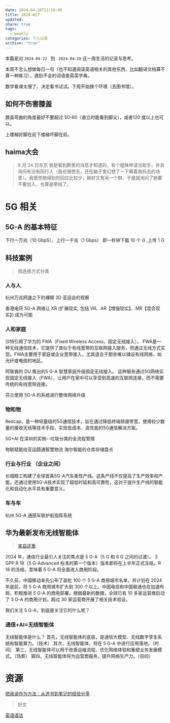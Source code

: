 ```yaml
---
date: 2024-04-28T21:16:00
title: 2024-W17
updated: 
share: true
tags:
  - weekly
categories: 个人记录
archive: "true"
---
```


本篇是对 `2024-04-22 ` 到 ` 2024-04-28` 这一周生活的记录与思考。

本周不怎么想做每日一句（也不知道阅读英语相关的其他东西，比如翻译文档算不算一种练习），遇到不会的词语查英英字典。

数学看课太慢了，决定看书试试。下周开始换个环境（去图书馆）。

## 如何不伤害膝盖
膝盖弯曲的角度最好不要超过 50-60（直立时能看到脚尖），或者120 度以上也可以。

上楼梯好脚在前下楼梯坏脚在前。

## haima大会
>8 月 24 日东京
我是看到群里的消息才知道的，有个姐妹申请当助手，并且询问有没有同行人（我也很想去，还在脑子里幻想了一下瞒着我妈去的场景）。我感觉她得到的回应比较少，刚好又有另一个群，于是就询问了她要不要加入，也算是牵线了。

# 5G 相关
## 5G-A 的基本特征
下行一万兆（10 GbpS），上行一千兆（1 Gbps）
即一秒钟下载 10 个 G ,上传 1 G

## 科技案例
>按连接方式分类
### 人与人 
杭州万兆网速之下的裸眼 3D 亚运会的观察

香港电讯 5G-A 网络让 XR (扩展现实, 包括 VR、AR【增强现实】、MR【混合现实】) 成为可能

### 人和家庭
沙特引用了华为的 FWA（Fixed Wireless Access，固定无线接入）。
FWA是一种无线通信技术，它提供了类似于有线宽带的互联网接入服务，但通过无线方式实现。FWA主要用于家庭或企业宽带接入，尤其适合于那些难以铺设有线网络，如光纤或电缆的地区。

阿联酋的 DU 推出的5 G-A 智慧家庭升级固定无线接入。
这种服务通过5G网络实现固定无线接入（FWA），让用户在家中可以享受到高速的互联网连接，而不需要传统的有线宽带连接。

芬兰使用 5G-A 的系统进行整体网络升级
### 物和物 
Redcap，是一种轻量级的5G通信技术，旨在通过降低终端频谱带宽、使用较少数量的接收天线等技术手段，实现低成本、高性能的5G通信解决方案。

5G+AI 在深圳的实例--垃圾分类的全流程管理

物联赋能给亚运圆通智慧物流
海尔智能的仓库存储盘点
### 行业与行业 （企业之间）
长城精工构建了全球首条5G-A汽车柔性产线。这条产线不仅提高了生产效率和产能，还通过使用5G-A技术实现了超低时延和高可靠性，这对于提升生产线的智能化和自动化水平具有重要意义。

### 车与车 
杭州 5G-A 通感车联护航指挥系统

## 华为最新发布无线智能体
> [来自这里](https://mp.weixin.qq.com/s/6TiF-JfjMHWv01QkjcJSyA)

2024 年，通信行业最引人关注的焦点是 5 G-A（5 G 和 6 G 之间的过渡）。
3 GPP R 18（5 G-Advanced 标准的第一个版本）版本即将在上半年正式冻结。R 18 的冻结，意味着 5 G-A 将全面进入商用阶段。

不久前，中国移动率先公布了首批 100 个 5 G-A 商用城市名单，并计划在 2024 年底前，将 5 G-A 商用城市扩大到 300 个以上。中国电信和中国联通也在加速布局，积极推进 5 G-A 的商用部署。根据最新的数据，全球已有 10 多家运营商启动了 5 G-A 的商用计划，超过 30 家运营商开展了相关技术验证。

我们关注 5 G-A，到底是关注它的什么呢？

### **通信+AI=无线智能体** 
无线智能体是什么？
首先，无线智能体的底层，是通信大模型、无线数字孪生系统和智能算力。（技术）
其次，无线智能体，将在 5 G-A 中进行应用落地。（时间）
第三，无线智能体可以用于改善运维流程、优化网络体验和重塑业务发展模式。（场景）
第四，无线智能体将为运营商服务，提升网络生产力。（目的）


# 资源
[把阅读作为方法：从选书到笔记的经验分享](https://sspai.com/post/78133)
>好文

[英语语法](https://oldwestenglish.github.io/grammar/#/)